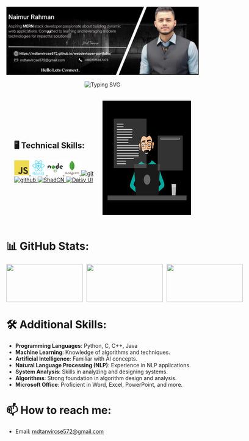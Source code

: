 <!--
**MdTanvir/mdtanvircse572** is a ✨ _special_ ✨ repository because its `README.md` (this file) appears on your GitHub profile.

Here are some ideas to get you started:

- 🔭 I’m currently working on ...
- 🌱 I’m currently learning ...
- 👯 I’m looking to collaborate on ...
- 🤔 I’m looking for help with ...
- 💬 Ask me about ...
- 📫 How to reach me: ...
- 😄 Pronouns: ...
- ⚡ Fun fact: ...
-->

<p align="center">
    <img src="assets/My-cover-pic.jpg" alt="Cover Photo" width="1200px" />
</p>

<p align="center">
    <img src="https://readme-typing-svg.herokuapp.com?color=E22FE4&width=380&height=28&lines=Hi👋+I'm+Md+Tanvir..;MERN+Stack+Developer;Learning+In+Public..;Empowering+Others;Nice+To+Meet+You+...." alt="Typing SVG">
</p>

<!-- Main section to display technical skills and animation side by side -->
<section style="display: flex; justify-content: space-between; align-items: center; padding: 20px;">

  <!-- First column: Technical Skills -->
  <div style="flex: 1;">
    <h2>🖥️ Technical Skills:</h2>
    <p align="left">
      <a href="https://developer.mozilla.org/en-US/docs/Web/JavaScript" target="_blank" rel="noreferrer">
        <img src="https://raw.githubusercontent.com/devicons/devicon/master/icons/javascript/javascript-original.svg" alt="javascript" width="40" height="40"/>
      </a>
      <a href="https://reactjs.org/" target="_blank" rel="noreferrer">
        <img src="https://raw.githubusercontent.com/devicons/devicon/master/icons/react/react-original-wordmark.svg" alt="react" width="40" height="40"/>
      </a>
      <a href="https://nodejs.org/en/" target="_blank" rel="noreferrer">
        <img src="https://raw.githubusercontent.com/devicons/devicon/master/icons/nodejs/nodejs-original-wordmark.svg" alt="nodejs" width="40" height="40"/>
      </a>
      <a href="https://www.mongodb.com/" target="_blank" rel="noreferrer">
        <img src="https://raw.githubusercontent.com/devicons/devicon/master/icons/mongodb/mongodb-original-wordmark.svg" alt="mongodb" width="40" height="40"/>
      </a>
      <a href="https://git-scm.com/" target="_blank" rel="noreferrer">
        <img src="https://www.vectorlogo.zone/logos/git-scm/git-scm-icon.svg" alt="git" width="40" height="40"/>
      </a>
      <a href="https://www.github.com" target="_blank" rel="noreferrer">
        <img src="https://www.vectorlogo.zone/logos/github/github-icon.svg" alt="github" width="40" height="40"/>
      </a>
      <a href="https://ui.shadcn.com/" target="_blank" rel="noreferrer">
        <img src="https://raw.githubusercontent.com/devicons/devicon/master/icons/chakra/chakra-original.svg" alt="ShadCN" width="40" height="40"/>
      </a>
      <a href="https://daisyui.com/" target="_blank" rel="noreferrer">
        <img src="https://raw.githubusercontent.com/devicons/devicon/master/icons/daisyui/daisyui-original.svg" alt="Daisy UI" width="40" height="40"/>
      </a>
    </p>
  </div>

  <!-- Second column: Local Animation (Coder) -->
  <div style="flex: 1; text-align: center;">
    <img src="assets/01.gif" background="transparent" style="width: 300px; height: 300px;">    
  </div>

</section>

<!-- Lottie script for the animation -->
<script src="https://unpkg.com/@lottiefiles/lottie-player@latest/dist/lottie-player.js"></script>

# 📊 GitHub Stats:
<p align="center">
    <div style="display: flex; gap: 10px; width: 400px;">
        <img src="https://github-readme-stats.vercel.app/api?username=mdtanvircse572&theme=radical&border=false&include_all_commits=true&count_private=true&hide_border=true" width="200" height="100"/>
        <img src="https://github-readme-stats.vercel.app/api/top-langs/?username=mdtanvircse572&theme=radical&border=false&include_all_commits=true&count_private=true&layout=compact&hide_border=true" width="200" height="100"/>
        <img src="https://github-readme-streak-stats.herokuapp.com/?user=mdtanvircse572&theme=radical&hide_border=false" width="200" height="100"/>
    </div>
</p>

# 🛠️ Additional Skills:
- **Programming Languages**: Python, C, C++, Java
- **Machine Learning**: Knowledge of algorithms and techniques.
- **Artificial Intelligence**: Familiar with AI concepts.
- **Natural Language Processing (NLP)**: Experience in NLP applications.
- **System Analysis**: Skills in analyzing and designing systems.
- **Algorithms**: Strong foundation in algorithm design and analysis.
- **Microsoft Office**: Proficient in Word, Excel, PowerPoint, and more.

# 📫 How to reach me: 
- Email: mdtanvircse572@gmail.com

